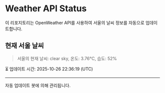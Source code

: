 
# Weather API Status

이 리포지토리는 OpenWeather API를 사용하여 서울의 날씨 정보를 자동으로 업데이트합니다.

## 현재 서울 날씨
> 서울의 현재 날씨: clear sky, 온도: 3.76°C, 습도: 52%

⏳ 업데이트 시간: 2025-10-26 22:36:19 (UTC)

---
자동 업데이트 봇에 의해 관리됩니다.
